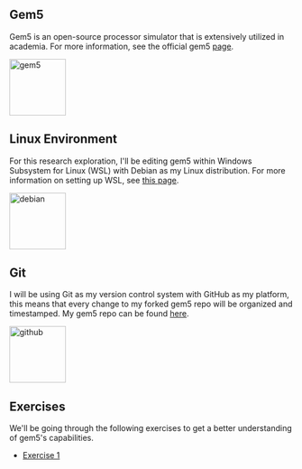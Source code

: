 ## Gem5
Gem5 is an open-source processor simulator that is extensively utilized in academia. For more information, see the official gem5 [page](https://www.gem5.org/).

<img src="Gem5/images/gem5.png" alt="gem5" width="100"/>

## Linux Environment
For this research exploration, I'll be editing gem5 within Windows Subsystem for Linux (WSL) with Debian as my Linux distribution. For more information on setting up WSL, see [this page](https://learn.microsoft.com/en-us/windows/wsl/install).


<img src="Gem5/images/debian.png" alt="debian" width="100"/>

## Git
I will be using Git as my version control system with GitHub as my platform, this means that every change to my forked gem5 repo will be organized and timestamped. My gem5 repo can be found [here](https://github.com/Tep1g/gem5).

<img src="Gem5/images/github.png" alt="github" width="100"/>

## Exercises
We'll be going through the following exercises to get a better understanding of gem5's capabilities.
- [Exercise 1](https://tep1g.github.io/notes/gem5/Exercises/Exercise-1)